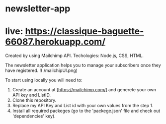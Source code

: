 # newsletter-app

# live: https://classique-baguette-66087.herokuapp.com/

Created by using Mailchimp API. 
Techologies: Node.js, CSS, HTML.

The newsletter application helps you to manage your subscribers once they have registered.
!(./mailchipUI.png)

To start using locally you will need to: 
1. Create an account at [https://mailchimp.com/] and generete your own API key and ListID.
2. Clone this repository.
3. Replace my API Key and List id with your own values from the step 1.
3. Install all required packeges (go to the 'packege.json' file and check out 'dependencies' key).
